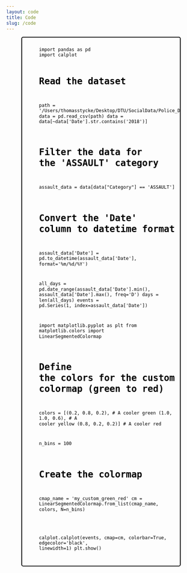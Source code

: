 ```yaml
---
layout: code
title: Code
slug: /code
---
```


<style>
  .code-block figure {
    border: 2px solid black; /* Black border */
    border-radius: 5px;
    margin-bottom: 20px;
    position: relative; /* Added to allow absolute positioning of line numbers */
  }

  .code-block figcaption {
    display: none; /* Hide the caption */
  }

  .code-block pre {
    margin: 0;
    padding-left: 35px; /* Adjusted to reduce space between line numbers and code */
    position: relative; /* Added for absolute positioning of line numbers */
  }

  .code-block code {
    display: block;
    padding: 10px;
    border-radius: 5px;
    color: black; /* Text color */
    background-color: transparent; /* No background */
    font-size: 12px; /* Adjust font size to match line index size */
    line-height: 1.2; /* Adjust line height */
  }

  .code-line {
    position: absolute;
    left: 5px; /* Adjusted to reduce distance from the edge */
    width: 30px; /* Adjust width as needed */
    text-align: right;
    color: black; /* Line number color */
    font-size: 12px; /* Adjust font size to match code size */
    padding-right: 5px; /* Adjusted to reduce distance from code */
    pointer-events: none; /* Ensures line numbers do not interfere with text selection */
  }
</style>

<div class="code-block">
  <figure>
    <figcaption>Figure 1: Python Code</figcaption>
    <pre><code class="python">
import pandas as pd
import calplot

# Read the dataset
path = '/Users/thomasstycke/Desktop/DTU/SocialData/Police_Department_Incident_Reports__Historical_2003_to_May_2018_20240130.csv'
data = pd.read_csv(path)
data = data[~data['Date'].str.contains('2018')]

# Filter the data for the 'ASSAULT' category
assault_data = data[data["Category"] == 'ASSAULT']

# Convert the 'Date' column to datetime format
assault_data['Date'] = pd.to_datetime(assault_data['Date'], format='%m/%d/%Y')

all_days = pd.date_range(assault_data['Date'].min(), assault_data['Date'].max(), freq='D')
days = len(all_days)
events = pd.Series(1, index=assault_data['Date'])

import matplotlib.pyplot as plt
from matplotlib.colors import LinearSegmentedColormap

# Define the colors for the custom colormap (green to red)
colors = [(0.2, 0.8, 0.2),  # A cooler green
          (1.0, 1.0, 0.6),  # A cooler yellow
          (0.8, 0.2, 0.2)]  # A cooler red

n_bins = 100  

# Create the colormap
cmap_name = 'my_custom_green_red'
cm = LinearSegmentedColormap.from_list(cmap_name, colors, N=n_bins)

calplot.calplot(events, cmap=cm, colorbar=True, edgecolor='black', linewidth=1)
plt.show()
    </code></pre>
  </figure>
</div>
